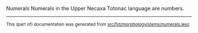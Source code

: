 Numerals
Numerals in the Upper Necaxa Totonac language are numbers.

* * *

<small>This (part of) documentation was generated from [src/fst/morphology/stems/numerals.lexc](https://github.com/giellalt/lang-tku/blob/main/src/fst/morphology/stems/numerals.lexc)</small>
